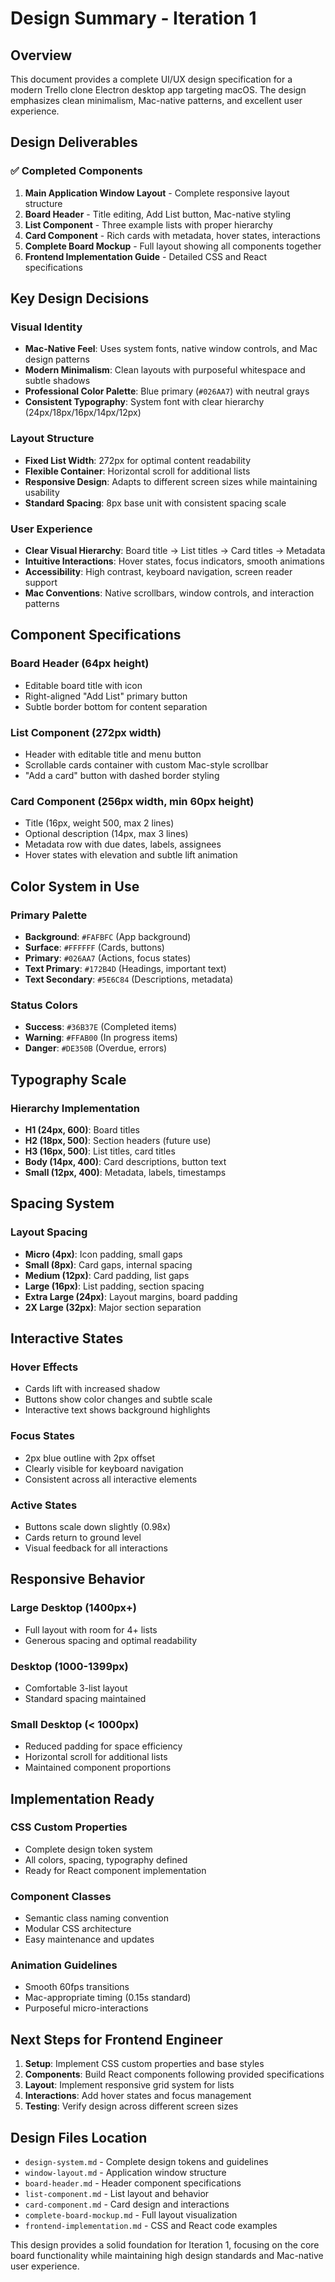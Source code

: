 # Design Summary - Iteration 1

## Overview
This document provides a complete UI/UX design specification for a modern Trello clone Electron desktop app targeting macOS. The design emphasizes clean minimalism, Mac-native patterns, and excellent user experience.

## Design Deliverables

### ✅ Completed Components
1. **Main Application Window Layout** - Complete responsive layout structure
2. **Board Header** - Title editing, Add List button, Mac-native styling  
3. **List Component** - Three example lists with proper hierarchy
4. **Card Component** - Rich cards with metadata, hover states, interactions
5. **Complete Board Mockup** - Full layout showing all components together
6. **Frontend Implementation Guide** - Detailed CSS and React specifications

## Key Design Decisions

### Visual Identity
- **Mac-Native Feel**: Uses system fonts, native window controls, and Mac design patterns
- **Modern Minimalism**: Clean layouts with purposeful whitespace and subtle shadows
- **Professional Color Palette**: Blue primary (`#026AA7`) with neutral grays
- **Consistent Typography**: System font with clear hierarchy (24px/18px/16px/14px/12px)

### Layout Structure
- **Fixed List Width**: 272px for optimal content readability
- **Flexible Container**: Horizontal scroll for additional lists
- **Responsive Design**: Adapts to different screen sizes while maintaining usability
- **Standard Spacing**: 8px base unit with consistent spacing scale

### User Experience
- **Clear Visual Hierarchy**: Board title → List titles → Card titles → Metadata
- **Intuitive Interactions**: Hover states, focus indicators, smooth animations
- **Accessibility**: High contrast, keyboard navigation, screen reader support
- **Mac Conventions**: Native scrollbars, window controls, and interaction patterns

## Component Specifications

### Board Header (64px height)
- Editable board title with icon
- Right-aligned "Add List" primary button
- Subtle border bottom for content separation

### List Component (272px width)
- Header with editable title and menu button
- Scrollable cards container with custom Mac-style scrollbar
- "Add a card" button with dashed border styling

### Card Component (256px width, min 60px height)
- Title (16px, weight 500, max 2 lines)
- Optional description (14px, max 3 lines)
- Metadata row with due dates, labels, assignees
- Hover states with elevation and subtle lift animation

## Color System in Use

### Primary Palette
- **Background**: `#FAFBFC` (App background)
- **Surface**: `#FFFFFF` (Cards, buttons)
- **Primary**: `#026AA7` (Actions, focus states)
- **Text Primary**: `#172B4D` (Headings, important text)
- **Text Secondary**: `#5E6C84` (Descriptions, metadata)

### Status Colors
- **Success**: `#36B37E` (Completed items)
- **Warning**: `#FFAB00` (In progress items)
- **Danger**: `#DE350B` (Overdue, errors)

## Typography Scale

### Hierarchy Implementation
- **H1 (24px, 600)**: Board titles
- **H2 (18px, 500)**: Section headers (future use)
- **H3 (16px, 500)**: List titles, card titles
- **Body (14px, 400)**: Card descriptions, button text
- **Small (12px, 400)**: Metadata, labels, timestamps

## Spacing System

### Layout Spacing
- **Micro (4px)**: Icon padding, small gaps
- **Small (8px)**: Card gaps, internal spacing
- **Medium (12px)**: Card padding, list gaps
- **Large (16px)**: List padding, section spacing
- **Extra Large (24px)**: Layout margins, board padding
- **2X Large (32px)**: Major section separation

## Interactive States

### Hover Effects
- Cards lift with increased shadow
- Buttons show color changes and subtle scale
- Interactive text shows background highlights

### Focus States
- 2px blue outline with 2px offset
- Clearly visible for keyboard navigation
- Consistent across all interactive elements

### Active States
- Buttons scale down slightly (0.98x)
- Cards return to ground level
- Visual feedback for all interactions

## Responsive Behavior

### Large Desktop (1400px+)
- Full layout with room for 4+ lists
- Generous spacing and optimal readability

### Desktop (1000-1399px)  
- Comfortable 3-list layout
- Standard spacing maintained

### Small Desktop (< 1000px)
- Reduced padding for space efficiency
- Horizontal scroll for additional lists
- Maintained component proportions

## Implementation Ready

### CSS Custom Properties
- Complete design token system
- All colors, spacing, typography defined
- Ready for React component implementation

### Component Classes
- Semantic class naming convention
- Modular CSS architecture
- Easy maintenance and updates

### Animation Guidelines
- Smooth 60fps transitions
- Mac-appropriate timing (0.15s standard)
- Purposeful micro-interactions

## Next Steps for Frontend Engineer

1. **Setup**: Implement CSS custom properties and base styles
2. **Components**: Build React components following provided specifications
3. **Layout**: Implement responsive grid system for lists
4. **Interactions**: Add hover states and focus management
5. **Testing**: Verify design across different screen sizes

## Design Files Location
- `design-system.md` - Complete design tokens and guidelines
- `window-layout.md` - Application window structure
- `board-header.md` - Header component specifications  
- `list-component.md` - List layout and behavior
- `card-component.md` - Card design and interactions
- `complete-board-mockup.md` - Full layout visualization
- `frontend-implementation.md` - CSS and React code examples

This design provides a solid foundation for Iteration 1, focusing on the core board functionality while maintaining high design standards and Mac-native user experience.